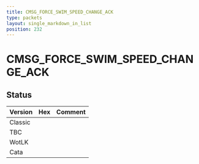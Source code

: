 ```yaml
---
title: CMSG_FORCE_SWIM_SPEED_CHANGE_ACK
type: packets
layout: single_markdown_in_list
position: 232
---
```


# CMSG_FORCE_SWIM_SPEED_CHANGE_ACK

## Status

Version | Hex | Comment
---------- | ---------- | ---------- 
Classic |  |  
TBC |  |  
WotLK |  |  
Cata |  |  
